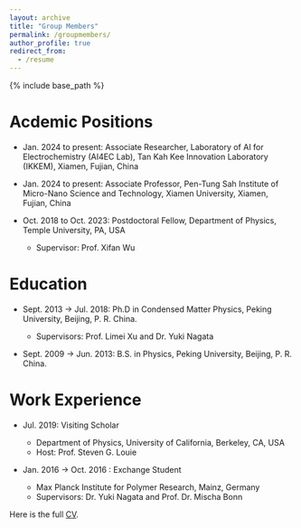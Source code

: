 ```yaml
---
layout: archive
title: "Group Members"
permalink: /groupmembers/
author_profile: true
redirect_from:
  - /resume
---
```



{% include base_path %}

Acdemic Positions
======
* Jan. 2024 to present: Associate Researcher, Laboratory of AI for Electrochemistry (AI4EC Lab), Tan Kah Kee Innovation Laboratory (IKKEM), Xiamen, Fujian, China

* Jan. 2024 to present: Associate Professor, Pen-Tung Sah Institute of Micro-Nano Science and Technology, Xiamen University, Xiamen, Fujian, China


* Oct. 2018 to Oct. 2023: Postdoctoral Fellow, Department of Physics, Temple University, PA, USA
  * Supervisor: Prof. Xifan Wu


Education
======
* Sept. 2013 -> Jul. 2018: Ph.D in Condensed Matter Physics, Peking University, Beijing, P. R. China.
  * Supervisors: Prof. Limei Xu and Dr. Yuki Nagata

* Sept. 2009 -> Jun. 2013: B.S. in Physics, Peking University, Beijing, P. R. China.


Work Experience
======
* Jul. 2019: Visiting Scholar
  * Department of Physics, University of California, Berkeley, CA, USA
  * Host: Prof. Steven G. Louie 

* Jan. 2016 -> Oct. 2016 : Exchange Student
  * Max Planck Institute for Polymer Research, Mainz, Germany
  * Supervisors: Dr. Yuki Nagata and Prof. Dr. Mischa Bonn
 
Here is the full [CV](http://fujiepku.github.io/files/CV_Fujie.pdf). 



